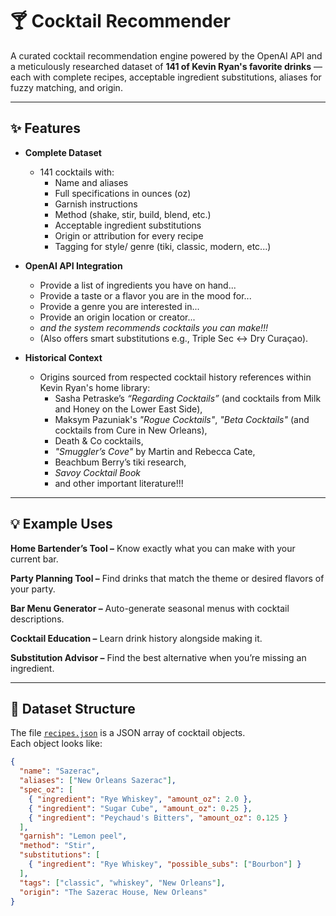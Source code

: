 # 🍸 Cocktail Recommender

A curated cocktail recommendation engine powered by the OpenAI API and a meticulously researched dataset of **141 of Kevin Ryan's favorite drinks** — each with complete recipes, acceptable ingredient substitutions, aliases for fuzzy matching, and origin.

---

## ✨ Features

- **Complete Dataset**  
  - 141 cocktails with:
    - Name and aliases
    - Full specifications in ounces (oz)
    - Garnish instructions
    - Method (shake, stir, build, blend, etc.)
    - Acceptable ingredient substitutions
    - Origin or attribution for every recipe
    - Tagging for style/ genre (tiki, classic, modern, etc...)

- **OpenAI API Integration**  
  - Provide a list of ingredients you have on hand... 
  - Provide a taste or a flavor you are in the mood for...
  - Provide a genre you are interested in...
  - Provide an origin location or creator...
  - *and the system recommends cocktails you can make!!!* 
  - (Also offers smart substitutions e.g., Triple Sec ↔ Dry Curaçao).

- **Historical Context**  
  - Origins sourced from respected cocktail history references within Kevin Ryan's home library:
    - Sasha Petraske’s *“Regarding Cocktails”* (and cocktails from Milk and Honey on the Lower East Side),
    - Maksym Pazuniak's *"Rogue Cocktails"*, *"Beta Cocktails"* (and cocktails from Cure in New Orleans),
    - Death & Co cocktails,
    - *"Smuggler’s Cove"* by Martin and Rebecca Cate,
    - Beachbum Berry’s tiki research,
    - *Savoy Cocktail Book*
    - and other important literature!!!

---

## 💡 Example Uses
**Home Bartender’s Tool –** Know exactly what you can make with your current bar.

**Party Planning Tool –** Find drinks that match the theme or desired flavors of your party.

**Bar Menu Generator –** Auto-generate seasonal menus with cocktail descriptions.

**Cocktail Education –** Learn drink history alongside making it.

**Substitution Advisor –** Find the best alternative when you’re missing an ingredient.

---

## 📂 Dataset Structure

The file [`recipes.json`](recipes.json) is a JSON array of cocktail objects.  
Each object looks like:

```json
{
  "name": "Sazerac",
  "aliases": ["New Orleans Sazerac"],
  "spec_oz": [
    { "ingredient": "Rye Whiskey", "amount_oz": 2.0 },
    { "ingredient": "Sugar Cube", "amount_oz": 0.25 },
    { "ingredient": "Peychaud's Bitters", "amount_oz": 0.125 }
  ],
  "garnish": "Lemon peel",
  "method": "Stir",
  "substitutions": [
    { "ingredient": "Rye Whiskey", "possible_subs": ["Bourbon"] }
  ],
  "tags": ["classic", "whiskey", "New Orleans"],
  "origin": "The Sazerac House, New Orleans"
}
